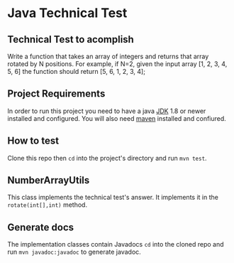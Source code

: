 # Java Technical Test

## Technical Test to acomplish

Write a function that takes an array of integers and returns that array rotated by N positions.
For example, if N=2, given the input array [1, 2, 3, 4, 5, 6] the function should return [5, 6, 1, 2, 3, 4];

## Project Requirements

In order to run this project you need to have a java [JDK](http://docs.oracle.com/javase/7/docs/webnotes/install/) 1.8 or newer installed and configured.
You will also need [maven](http://maven.apache.org/guides/getting-started/maven-in-five-minutes.html) installed and confiured.

## How to test

Clone this repo then `cd` into the project's directory and run `mvn test`.

## NumberArrayUtils

This class implements the technical test's answer. It implements it in the `rotate(int[],int)` method.

## Generate docs

The implementation classes contain Javadocs `cd` into the cloned repo and run `mvn javadoc:javadoc` to generate javadoc.